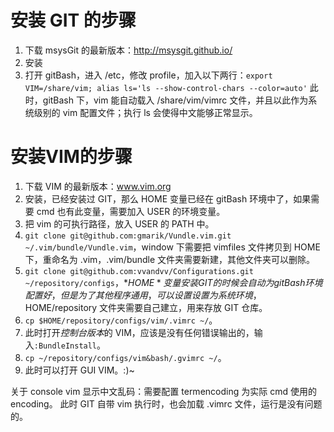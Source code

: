 # 安装 GIT 的步骤

1. 下载 msysGit 的最新版本：http://msysgit.github.io/
2. 安装
3. 打开 gitBash，进入 /etc，修改 profile，加入以下两行：`export VIM=/share/vim; alias ls='ls --show-control-chars --color=auto'` 此时，gitBash 下，vim 能自动载入 /share/vim/vimrc 文件，并且以此作为系统级别的 vim 配置文件；执行 ls 会使得中文能够正常显示。

# 安装VIM的步骤

1. 下载 VIM 的最新版本：www.vim.org
2. 安装，已经安装过 GIT，那么 HOME 变量已经在 gitBash 环境中了，如果需要 cmd 也有此变量，需要加入 USER 的环境变量。
3. 把 vim 的可执行路径，放入 USER 的 PATH 中。
4. `git clone git@github.com:gmarik/Vundle.vim.git ~/.vim/bundle/Vundle.vim`，window 下需要把 vimfiles 文件拷贝到 HOME 下，重命名为 .vim，.vim/bundle 文件夹需要新建，其他文件夹可以删除。
5. `git clone git@github.com:vvandvv/Configurations.git ~/repository/configs`，*$HOME* 变量安装 GIT 的时候会自动为 gitBash 环境配置好，但是为了其他程序通用，可以设置设置为系统环境，$HOME/repository 文件夹需要自己建立，用来存放 GIT 仓库。
6. `cp $HOME/repository/configs/vim/.vimrc ~/`。
7. 此时打开*控制台版本*的 VIM，应该是没有任何错误输出的，输入`:BundleInstall`。
8. `cp ~/repository/configs/vim&bash/.gvimrc ~/`。
9. 此时可以打开 GUI VIM。:)~

关于 console vim 显示中文乱码：需要配置 termencoding 为实际 cmd 使用的 encoding。
此时 GIT 自带 vim 执行时，也会加载 .vimrc 文件，运行是没有问题的。
